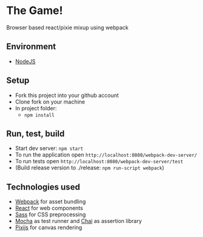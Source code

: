 The Game!
=========

Browser based react/pixie mixup using webpack


Environment
-----------

* [NodeJS](https://nodejs.org)

Setup
-----

* Fork this project into your github account
* Clone fork on your machine
* In project folder:
  * `npm install`


Run, test, build
----------------

* Start dev server: `npm start`
* To run the application open `http://localhost:8080/webpack-dev-server/`
* To run tests open `http://localhost:8080/webpack-dev-server/test`
* (Build release version to ./release: `npm run-script webpack`)

Technologies used
-----------------

* [Webpack](https://github.com/webpack/webpack) for asset bundling
* [React](https://facebook.github.io/react/) for web components
* [Sass](http://sass-lang.com/) for CSS preprocessing
* [Mocha](http://mochajs.org/) as test runner and [Chai](http://chaijs.com/) as assertion library
* [Pixijs](http://pixijs.com/) for canvas rendering
